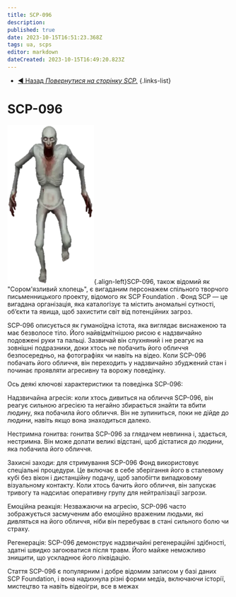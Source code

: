 ```yaml
---
title: SCP-096
description: 
published: true
date: 2023-10-15T16:51:23.368Z
tags: ua, scps
editor: markdown
dateCreated: 2023-10-15T16:49:20.823Z
---
```


- [:arrow_backward: Назад *Повернутися на сторінку SCP.*](/uk/game/scps)
{.links-list}
# SCP-096
![white_guy.png](/images/roles/white_guy.png){.align-left}SCP-096, також відомий як "Сором'язливий хлопець", є вигаданим персонажем спільного творчого письменницького проекту, відомого як SCP Foundation . Фонд SCP — це вигадана організація, яка каталогізує та містить аномальні сутності, об’єкти та явища, щоб захистити світ від потенційних загроз.

SCP-096 описується як гуманоїдна істота, яка виглядає виснаженою та має безволосе тіло. Його найвідмітнішою рисою є надзвичайно подовжені руки та пальці. Зазвичай він слухняний і не реагує на зовнішні подразники, доки хтось не побачить його обличчя безпосередньо, на фотографіях чи навіть на відео. Коли SCP-096 побачать його обличчя, він переходить у надзвичайно збуджений стан і починає проявляти агресивну та ворожу поведінку.

Ось деякі ключові характеристики та поведінка SCP-096:

Надзвичайна агресія: коли хтось дивиться на обличчя SCP-096, він реагує сильною агресією та негайно збирається знайти та вбити людину, яка побачила його обличчя. Він не зупиниться, поки не дійде до людини, навіть якщо вона знаходиться далеко.

Нестримна гонитва: гонитва SCP-096 за глядачем невпинна і, здається, нестримна. Він може долати великі відстані, щоб дістатися до людини, яка побачила його обличчя.

Захисні заходи: для стримування SCP-096 Фонд використовує спеціальні процедури. Це включає в себе зберігання його в сталевому кубі без вікон і дистанційну подачу, щоб запобігти випадковому візуальному контакту. Коли хтось бачить його обличчя, він запускає тривогу та надсилає оперативну групу для нейтралізації загрози.

Емоційна реакція: Незважаючи на агресію, SCP-096 часто зображується засмученим або емоційно враженим людьми, які дивляться на його обличчя, ніби він перебуває в стані сильного болю чи страху.

Регенерація: SCP-096 демонструє надзвичайні регенераційні здібності, здатні швидко загоюватися після травм. Його майже неможливо знищити, що ускладнює його ліквідацію.

Стаття SCP-096 є популярним і добре відомим записом у базі даних SCP Foundation, і вона надихнула різні форми медіа, включаючи історії, мистецтво та навіть відеоігри, все в межах